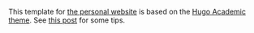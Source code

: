 This template for [the personal website](http://www.statslab.cam.ac.uk/~qz280/) is based on the [Hugo Academic theme](https://github.com/wowchemy/starter-hugo-academic). See [this post](http://www.statslab.cam.ac.uk/~qz280/post/migrating/) for some tips.
